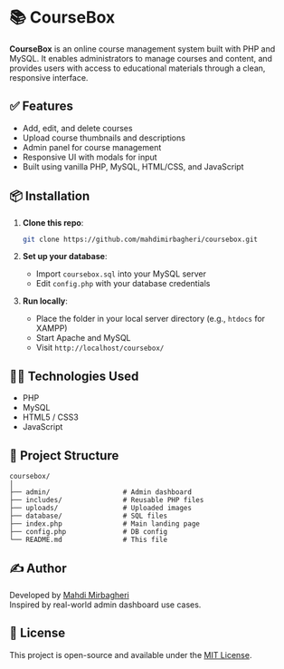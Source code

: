 # 📚 CourseBox

**CourseBox** is an online course management system built with PHP and MySQL. It enables administrators to manage courses and content, and provides users with access to educational materials through a clean, responsive interface.

## ✅ Features

- Add, edit, and delete courses
- Upload course thumbnails and descriptions
- Admin panel for course management
- Responsive UI with modals for input
- Built using vanilla PHP, MySQL, HTML/CSS, and JavaScript

## 📦 Installation

1. **Clone this repo**:
   ```bash
   git clone https://github.com/mahdimirbagheri/coursebox.git
   ```

2. **Set up your database**:
   - Import `coursebox.sql` into your MySQL server
   - Edit `config.php` with your database credentials

3. **Run locally**:
   - Place the folder in your local server directory (e.g., `htdocs` for XAMPP)
   - Start Apache and MySQL
   - Visit `http://localhost/coursebox/`

## 🧑‍💻 Technologies Used

- PHP
- MySQL
- HTML5 / CSS3
- JavaScript

## 📂 Project Structure

```
coursebox/
│
├── admin/                  # Admin dashboard
├── includes/               # Reusable PHP files
├── uploads/                # Uploaded images
├── database/               # SQL files
├── index.php               # Main landing page
├── config.php              # DB config
└── README.md               # This file
```

## ✍️ Author

Developed by [Mahdi Mirbagheri](https://github.com/mahdimirbagheri)  
Inspired by real-world admin dashboard use cases.

## 📄 License

This project is open-source and available under the [MIT License](LICENSE).
